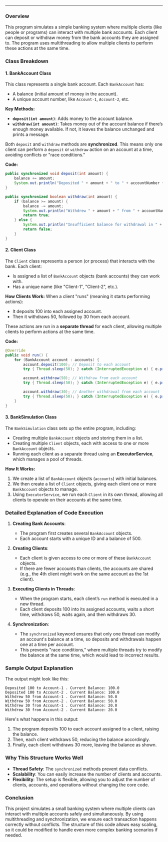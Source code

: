 ---

### Overview
This program simulates a simple banking system where multiple clients (like people or programs) can interact with multiple bank accounts. Each client can deposit or withdraw money from the bank accounts they are assigned to. The program uses multithreading to allow multiple clients to perform these actions at the same time.

### Class Breakdown

#### 1. **BankAccount Class**
This class represents a single bank account. Each `BankAccount` has:
- A balance (initial amount of money in the account).
- A unique account number, like `Account-1`, `Account-2`, etc.

**Key Methods:**
- **`deposit(int amount)`**: Adds money to the account balance.
- **`withdraw(int amount)`**: Takes money out of the account balance if there’s enough money available. If not, it leaves the balance unchanged and prints a message.

Both `deposit` and `withdraw` methods are **synchronized**. This means only one client can perform a `deposit` or `withdraw` action on an account at a time, avoiding conflicts or "race conditions."

**Code:**
```java
public synchronized void deposit(int amount) {
    balance += amount;
    System.out.println("Deposited " + amount + " to " + accountNumber + ". Current Balance: " + balance);
}

public synchronized boolean withdraw(int amount) {
    if (balance >= amount) {
        balance -= amount;
        System.out.println("Withdrew " + amount + " from " + accountNumber + ". Current Balance: " + balance);
        return true;
    } else {
        System.out.println("Insufficient balance for withdrawal in " + accountNumber);
        return false;
    }
}
```

#### 2. **Client Class**
The `Client` class represents a person (or process) that interacts with the bank. Each client:
- Is assigned a list of `BankAccount` objects (bank accounts) they can work with.
- Has a unique name (like "Client-1", "Client-2", etc.).

**How Clients Work:**
When a client "runs" (meaning it starts performing actions):
- It deposits 100 into each assigned account.
- Then it withdraws 50, followed by 30 from each account.

These actions are run in a **separate thread** for each client, allowing multiple clients to perform actions at the same time.

**Code:**
```java
@Override
public void run() {
    for (BankAccount account : accounts) {
        account.deposit(100); // Deposit to each account
        try { Thread.sleep(50); } catch (InterruptedException e) { e.printStackTrace(); }

        account.withdraw(50); // Withdraw from each account
        try { Thread.sleep(50); } catch (InterruptedException e) { e.printStackTrace(); }

        account.withdraw(30); // Another withdrawal from each account
        try { Thread.sleep(50); } catch (InterruptedException e) { e.printStackTrace(); }
    }
}
```

#### 3. **BankSimulation Class**
The `BankSimulation` class sets up the entire program, including:
- Creating multiple `BankAccount` objects and storing them in a list.
- Creating multiple `Client` objects, each with access to one or more `BankAccount` objects.
- Running each client as a separate thread using an **ExecutorService**, which manages a pool of threads.

**How It Works:**
1. We create a list of `BankAccount` objects (`accounts`) with initial balances.
2. We then create a list of `Client` objects, giving each client one or more `BankAccount` objects to manage.
3. Using `ExecutorService`, we run each `Client` in its own thread, allowing all clients to operate on their accounts at the same time.

### Detailed Explanation of Code Execution

1. **Creating Bank Accounts**:
   - The program first creates several `BankAccount` objects.
   - Each account starts with a unique ID and a balance of 500.
   
2. **Creating Clients**:
   - Each client is given access to one or more of these `BankAccount` objects.
   - If there are fewer accounts than clients, the accounts are shared (e.g., the 4th client might work on the same account as the 1st client).

3. **Executing Clients in Threads**:
   - When the program starts, each client’s `run` method is executed in a new thread.
   - Each client deposits 100 into its assigned accounts, waits a short time, withdraws 50, waits again, and then withdraws 30.
   
4. **Synchronization**:
   - The `synchronized` keyword ensures that only one thread can modify an account's balance at a time, so deposits and withdrawals happen one at a time per account.
   - This prevents "race conditions," where multiple threads try to modify the balance at the same time, which would lead to incorrect results.

### Sample Output Explanation

The output might look like this:
```
Deposited 100 to Account-1 . Current Balance: 100.0
Deposited 100 to Account-2 . Current Balance: 100.0
Withdrew 50 from Account-1 . Current Balance: 50.0
Withdrew 50 from Account-2 . Current Balance: 50.0
Withdrew 30 from Account-1 . Current Balance: 20.0
Withdrew 30 from Account-2 . Current Balance: 20.0
```

Here's what happens in this output:
1. The program deposits 100 to each account assigned to a client, raising the balance.
2. Then, each client withdraws 50, reducing the balance accordingly.
3. Finally, each client withdraws 30 more, leaving the balance as shown.

### Why This Structure Works Well

- **Thread Safety**: The `synchronized` methods prevent data conflicts.
- **Scalability**: You can easily increase the number of clients and accounts.
- **Flexibility**: The setup is flexible, allowing you to adjust the number of clients, accounts, and operations without changing the core code.

### Conclusion

This project simulates a small banking system where multiple clients can interact with multiple accounts safely and simultaneously. By using multithreading and synchronization, we ensure each transaction happens correctly without conflicts. The structure of this code allows easy scaling, so it could be modified to handle even more complex banking scenarios if needed.
